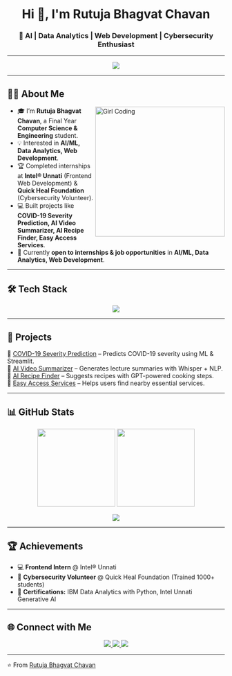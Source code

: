 <h1 align="center">Hi 👋, I'm Rutuja Bhagvat Chavan</h1>
<h3 align="center">🚀 AI | Data Analytics | Web Development | Cybersecurity Enthusiast</h3>

---

<!-- Typing Animation -->
<p align="center">
  <img src="https://readme-typing-svg.herokuapp.com?font=Fira+Code&weight=600&size=22&pause=1000&color=6C63FF&center=true&vCenter=true&width=600&lines=Passionate+CS+Engineer;AI+%7C+ML+%7C+Data+Analytics+Learner;Frontend+Developer;Cybersecurity+Awareness+Volunteer">
</p>

---

## 👩‍💻 About Me
<img align="right" alt="Girl Coding" width="300" src="https://media.tenor.com/NOYF3f82b_gAAAAC/girl-working-on-computer.gif"/>

- 🎓 I’m **Rutuja Bhagvat Chavan**, a Final Year **Computer Science & Engineering** student.  
- 💡 Interested in **AI/ML, Data Analytics, Web Development**.  
- 🏆 Completed internships at **Intel® Unnati** (Frontend Web Development) & **Quick Heal Foundation** (Cybersecurity Volunteer).  
- 💻 Built projects like **COVID-19 Severity Prediction, AI Video Summarizer, AI Recipe Finder, Easy Access Services**.  
- 🚀 Currently **open to internships & job opportunities** in **AI/ML, Data Analytics, Web Development**.  

---

## 🛠️ Tech Stack
<p align="center">
  <img src="https://skillicons.dev/icons?i=python,java,cpp,html,css,javascript,mysql,figma,git,streamlit" />
</p>

---

## 📌 Projects
🔹 [COVID-19 Severity Prediction](https://github.com/Rutujachavan234/Covid-19-prediction) – Predicts COVID-19 severity using ML & Streamlit.  
🔹 [AI Video Summarizer](https://github.com/ShrutiTate/AI-Video-summarizer) – Generates lecture summaries with Whisper + NLP.  
🔹 [AI Recipe Finder](https://github.com/ShrutiTate/AI-Recipe-Finder) – Suggests recipes with GPT-powered cooking steps.  
🔹 [Easy Access Services](https://github.com/SamruddhiShedage/Easy-Access-Services) – Helps users find nearby essential services.  

---

## 📊 GitHub Stats
<p align="center">
  <img src="https://github-readme-stats.vercel.app/api?username=Rutujachavan234&show_icons=true&theme=calm" height="180"/>
  <img src="https://github-readme-streak-stats.herokuapp.com/?user=Rutujachavan234&theme=calm" height="180"/>
</p>

<p align="center">
  <img src="https://github-readme-stats.vercel.app/api/top-langs/?username=Rutujachavan234&layout=compact&theme=calm"/>
</p>

---

## 🏆 Achievements
- 💻 **Frontend Intern** @ Intel® Unnati  
- 🔐 **Cybersecurity Volunteer** @ Quick Heal Foundation (Trained 1000+ students)  
- 📜 **Certifications:** IBM Data Analytics with Python, Intel Unnati Generative AI  

---

## 🌐 Connect with Me
<p align="center">
  <a href="https://www.linkedin.com/in/rutujabhagvatchavan" target="_blank">
    <img src="https://img.icons8.com/color/48/linkedin.png"/>
  </a>
  <a href="mailto:rutujabhagvatchavan@gmail.com">
    <img src="https://img.icons8.com/color/48/gmail-new.png"/>
  </a>
  <a href="https://github.com/Rutujachavan234">
    <img src="https://img.icons8.com/ios-glyphs/48/github.png"/>
  </a>
</p>

---
⭐️ From [Rutuja Bhagvat Chavan](https://github.com/Rutujachavan234)  
